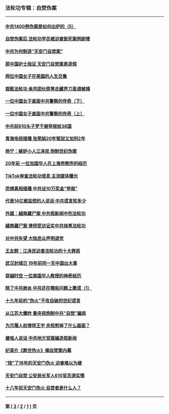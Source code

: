 ### 法轮功专辑：自焚伪案
---
#### [中共1400例伪案是如何出炉的（5）](../../pages/nf5562/n13226831.md?05280430) 
#### [自焚伪案后 法轮功学员被迫害致死案例剧增](../../pages/nf5562/n13190600.md?05280430) 
#### [中共为何制造“天安门自焚案”](../../pages/nf5562/n13183270.md?05280430) 
#### [原中国护士指证 天安门自焚案是造假](../../pages/nf5562/n13172289.md?05280430) 
#### [两位中国女子在美国的人生交集](../../pages/nf5562/n13156138.md?05280430) 
#### [栽赃法轮功 亲共团伙穿黑衣藏界刀高调被捕](../../pages/nf5562/n13073780.md?05280430) 
#### [一位中国女子直面中共警察的传奇（下）](../../pages/nf5562/n12989706.md?05280430) 
#### [一位中国女子直面中共警察的传奇（上）](../../pages/nf5562/n12985072.md?05280430) 
#### [中共前610头子罗干被举报给38国](../../pages/nf5562/n12975419.md?05280430) 
#### [青海电视插播 张荣娟20年冤狱又加刑2年](../../pages/nf5562/n12738166.md?05280430) 
#### [杨宁：嫉妒小人江泽民 炮制世纪伪案](../../pages/nf5562/n12724108.md?05280430) 
#### [20年前 一位加国华人在上海劳教所的经历](../../pages/nf5562/n12707932.md?05280430) 
#### [TikTok审查法轮功信息 主流媒体曝光](../../pages/nf5562/n12362336.md?05280430) 
#### [恐惧真相插播 中共设10万奖金“举报”](../../pages/nf5562/n12306396.md?05280430) 
#### [代表14亿被监控的人说话 中共谎言知多少](../../pages/nf5562/n12297484.md?05280430) 
#### [外媒：越南藏尸案 中共假新闻中伤法轮功](../../pages/nf5562/n12264411.md?05280430) 
#### [越南藏尸案 律师受访证实中共抹黑法轮功](../../pages/nf5562/n12261878.md?05280430) 
#### [对中共失望 大陆民众声明退党](../../pages/nf5562/n12187315.md?05280430) 
#### [王友群：江泽民迫害法轮功的十大罪恶](../../pages/nf5562/n12169074.md?05280430) 
#### [武汉封城日 19年前同一天中国出大事](../../pages/nf5562/n12150901.md?05280430) 
#### [穿越时空  一位美国华人教授的神奇经历](../../pages/nf5562/n12097460.md?05280430) 
#### [除了中共肺炎 中共还在哪些问题上撒谎（1）](../../pages/nf5562/n11955770.md?05280430) 
#### [十九年前的“伪火”不攻自破的世纪谎言](../../pages/nf5562/n11813238.md?05280430) 
#### [从江苏大爆炸 看央视炮制中共“自焚”骗局](../../pages/nf5562/n11140275.md?05280430) 
#### [为污蔑人权律师王宇 央视剪掉了什么画面？](../../pages/nf5562/n11130142.md?05280430) 
#### [聋哑人说话 中共地方官媒编造假新闻](../../pages/nf5562/n11006067.md?05280430) 
#### [纪录片《欺世伪火》揭自焚案内幕](../../pages/nf5562/n11002664.md?05280430) 
#### [“烧”了18年的天安门伪火 迫害难以为继](../../pages/nf5562/n10996660.md?05280430) 
#### [天安门自焚 公安局长军人610官员道实情](../../pages/nf5562/n10997098.md?05280430) 
#### [十八年前天安门伪火 自焚者是什么人？](../../pages/nf5562/n10996556.md?05280430) 

---
#### 第 [ [3](./3.md?05280430) / [2](./2.md?05280430) / [1](./1.md?05280430) ] 页
